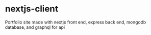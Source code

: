 # nextjs-client
Portfolio site made with nextjs front end, express back end, mongodb database, and graphql for api
